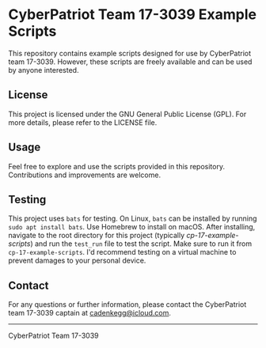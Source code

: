 # CyberPatriot Team 17-3039 Example Scripts

This repository contains example scripts designed for use by CyberPatriot team 17-3039. However, these scripts are freely available and can be used by anyone interested.

## License

This project is licensed under the GNU General Public License (GPL). For more details, please refer to the LICENSE file.

## Usage

Feel free to explore and use the scripts provided in this repository. Contributions and improvements are welcome.

## Testing
This project uses `bats` for testing. On Linux, `bats` can be installed by running `sudo apt install bats`. Use Homebrew to install on macOS. After installing, navigate to the root directory for this project (typically _cp-17-example-scripts_) and run the `test_run` file to test the script. Make sure to run it from `cp-17-example-scripts`.
I'd recommend testing on a virtual machine to prevent damages to your personal device.

## Contact

For any questions or further information, please contact the CyberPatriot team 17-3039 captain at cadenkegg@icloud.com.

---

CyberPatriot Team 17-3039